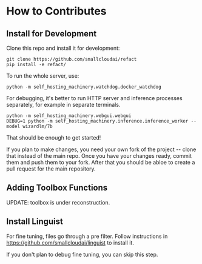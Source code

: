 # How to Contributes

## Install for Development

Clone this repo and install it for development:

```commandline
git clone https://github.com/smallcloudai/refact
pip install -e refact/
```

To run the whole server, use:

```commandline
python -m self_hosting_machinery.watchdog.docker_watchdog
```

For debugging, it's better to run HTTP server and inference processes separately, for example in
separate terminals.

```commandline
python -m self_hosting_machinery.webgui.webgui
DEBUG=1 python -m self_hosting_machinery.inference.inference_worker --model wizardlm/7b
```

That should be enough to get started!

If you plan to make changes, you need your own fork of the project -- clone that instead of
the main repo. Once you have your changes ready, commit them and push them to your fork. After
that you should be abloe to create a pull request for the main repository.


## Adding Toolbox Functions

UPDATE: toolbox is under reconstruction.


## Install Linguist

For fine tuning, files go through a pre filter. Follow instructions in
https://github.com/smallcloudai/linguist
to install it.

If you don't plan to debug fine tuning, you can skip this step.
